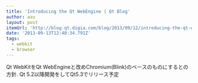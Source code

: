 ```yaml
---
title: 'Introducing the Qt WebEngine | Qt Blog'
author: azu
layout: post
itemUrl: 'http://blog.qt.digia.com/blog/2013/09/12/introducing-the-qt-webengine/'
date: '2013-09-13T12:40:34.791Z'
tags:
  - webkit
  - browser
---
```

Qt WebKitをQt WebEngineと改めChromium(Blink)のベースのものにするとの方針. Qt 5.2以降開発をしてQt5.3でリリース予定
